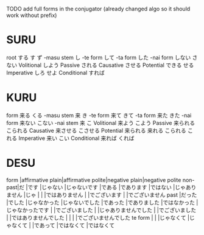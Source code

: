 TODO add full forms in the conjugator (already changed algo so it should work without prefix)

# SURU

root         する
             す
             ず
-masu stem   し
-te form     して
-ta form     した
-nai form    しない
             さない
Volitional   しよう
Passive      される
Causative    させる
Potential    できる
             せる
Imperative   しろ
             せよ
Conditional  すれば

# KURU

form         来る
             くる
-masu stem   来
             き
-te form     来て 
             きて 
-ta form     来た
             きた
-nai form    来ない
             こない
-nai stem    来
             こ
Volitional   来よう
             こよう
Passive      来られる
             こられる
Causative    来させる
             こさせる
Potential    来られる
             来れる
             こられる
             これる
Imperative   来い
             こい
Conditional  来れば
             くれば

# DESU

form    |affirmative plain|affirmative polite|negative plain|negative polite 
non-past|だ               |です              |じゃない      |じゃないです
        |である           |であります        |ではない      |じゃありません
        |じゃ             |                  |              |ではありません
        |                 |でございます      |              |でございません
past    |だった           |でした            |じゃなかった  |じゃないでした
        |であった         |でありました      |ではなかった  |じゃなかったです
        |                 |でございました    |              |じゃありませんでした
        |                 |でございました    |              |ではありませんでした
        |                 |                  |              |でございませんでした
te form |                 |                  |じゃなくて    |じゃなくて
        |                 |であって          |ではなくて    |ではなくて
